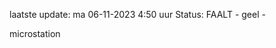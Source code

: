 laatste update: 
ma 06-11-2023  4:50   uur 
Status: FAALT - geel - 
<div class="service R">microstation</div>